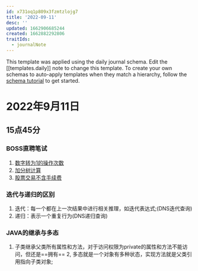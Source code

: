 ```yaml
---
id: x731oq1p809x3fzmtzlojg7
title: '2022-09-11'
desc: ''
updated: 1662906685244
created: 1662882292806
traitIds:
  - journalNote
---
```

This template was applied using the daily journal schema. Edit the [[templates.daily]] note to change this template.
To create your own schemas to auto-apply templates when they match a hierarchy, follow the [schema tutorial](https://blog.dendron.so/notes/P1DL2uXHpKUCa7hLiFbFA/) to get started.

<!--
Based on the journaling method created by Intelligent Change:
- [Intelligent Change: Our Story](https://www.intelligentchange.com/pages/our-story)
- [The Five Minute Journal](https://www.intelligentchange.com/products/the-five-minute-journal)
-->

# 2022年9月11日

## 15点45分

### BOSS直聘笔试

1. [数字转为1的操作次数](https://blog.csdn.net/zhang_1218/article/details/73137180)
2. [加分树计算](https://blog.csdn.net/zhang_1218/article/details/73137180)
3. [股票交易不含手续费](https://leetcode.cn/problems/best-time-to-buy-and-sell-stock-iv/)

### 迭代与递归的区别

1. 迭代：每一个都在上一次结果中进行相关推理，如迭代表达式;(DNS迭代查询)
2. 递归：表示一个重复行为(DNS递归查询)

### JAVA的继承与多态

1. 子类继承父类所有属性和方法，对于访问权限为private的属性和方法不能访问，但还是==拥有==
2, 多态就是一个对象有多种状态，实现方法就是父类引用指向子类对象;
